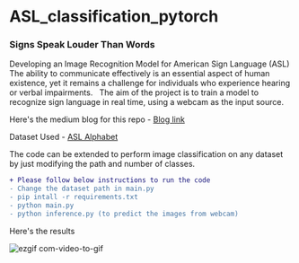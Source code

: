 # ASL_classification_pytorch

### Signs Speak Louder Than Words
Developing an Image Recognition Model for American Sign Language (ASL)
The ability to communicate effectively is an essential aspect of human existence, yet it remains a challenge for individuals who
experience hearing or verbal impairments.  
The aim of the project is to train a model to recognize sign language in real time, using a webcam as the input source. 

Here's the medium blog for this repo - [Blog link](https://medium.com/@kunalmishra78/signs-speak-louder-than-words-de0197780c95)

Dataset Used - [ASL Alphabet](https://www.kaggle.com/datasets/grassknoted/asl-alphabet)

The code can be extended to perform image classification on any dataset by just modifying the path and number of classes.

``` diff
+ Please follow below instructions to run the code
- Change the dataset path in main.py 
- pip intall -r requirements.txt
- python main.py
- python inference.py (to predict the images from webcam)
```

Here's the results



![ezgif com-video-to-gif](https://user-images.githubusercontent.com/99056351/220795800-0eb0d3f9-cb83-4ee0-861f-ddbb766a6702.gif)
